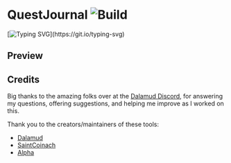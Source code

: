 # QuestJournal ![Build](https://github.com/QuackieMackie/QuestJournal/actions/workflows/Build.yml/badge.svg)
[![Typing SVG](https://readme-typing-svg.demolab.com?font=Fira+Code&size=16&duration=3000&pause=2000&color=FFFFFF&random=true&width=600&height=40&lines=See+quest+details+that+FFXIV+doesn't+alway+provide+you+with.;Track+completed+quests%2C+and+quest+progression+with+ease.;No+more+scrolling+the+wiki+for+quest+data!)](https://git.io/typing-svg)

## Preview

<!--To be added-->

## Credits

Big thanks to the amazing folks over at the [Dalamud Discord](https://discord.gg/3NMcUV5), for answering my questions, offering suggestions, and helping me improve as I worked on this.

Thank you to the creators/maintainers of these tools:
- [Dalamud](https://github.com/goatcorp/Dalamud)
- [SaintCoinach](https://github.com/xivapi/SaintCoinach)
- [Alpha](https://github.com/NotNite/Alpha)
